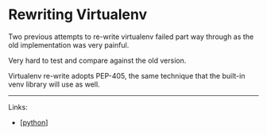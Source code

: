 # Rewriting Virtualenv

Two previous attempts to re-write virtualenv failed part way through as the
old implementation was very painful.

Very hard to test and compare against the old version.

Virtualenv re-write adopts PEP-405, the same technique that the built-in venv
library will use as well.


___

Links:
- [[python]]


[//begin]: # "Autogenerated link references for markdown compatibility"
[python]: python "Python"
[//end]: # "Autogenerated link references"